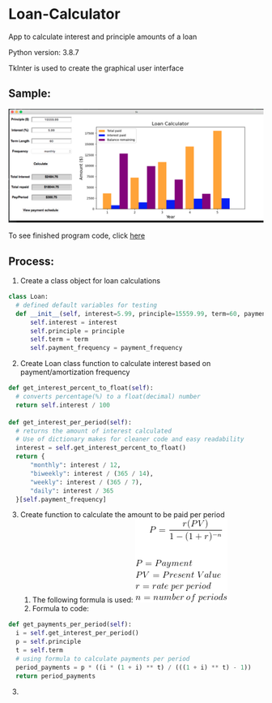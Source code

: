 # Loan-Calculator

 App to calculate interest and principle amounts of a loan
 
 Python version: 3.8.7

 TkInter is used to create the graphical user interface
 
  ## Sample:
  
  ![alt text](https://github.com/RasbeeTech/Loan-Calculator/blob/main/sample_image.jpeg)
  
  To see finished program code, click [here](https://github.com/RasbeeTech/Loan-Calculator/blob/main/loan_calculator.py)
  
  ## Process:
  1. Create a class object for loan calculations
  ```python
  class Loan:
  	# defined default variables for testing
    def __init__(self, interest=5.99, principle=15559.99, term=60, payment_frequency="monthly"):
        self.interest = interest
        self.principle = principle
        self.term = term
        self.payment_frequency = payment_frequency
  ```
  2. Create Loan class function to calculate interest based on payment/amortization frequency
  ```python
  def get_interest_percent_to_float(self):
  	# converts percentage(%) to a float(decimal) number 
  	return self.interest / 100
  
  def get_interest_per_period(self):
  	# returns the amount of interest calculated
  	# Use of dictionary makes for cleaner code and easy readability
    interest = self.get_interest_percent_to_float()
    return {
        "monthly": interest / 12,
        "biweekly": interest / (365 / 14),
        "weekly": interest / (365 / 7),
        "daily": interest / 365
    }[self.payment_frequency]
  ```
  3. Create function to calculate the amount to be paid per period
  		1. The following formula is used:
  		![alt text](https://github.com/RasbeeTech/Loan-Calculator/blob/main/loan_payment_formula.jpeg)
  		2.  Formula to code:
  ```python
  def get_payments_per_period(self):
	i = self.get_interest_per_period()
    p = self.principle
    t = self.term
    # using formula to calculate payments per period
    period_payments = p * ((i * (1 + i) ** t) / (((1 + i) ** t) - 1))
    return period_payments
  ```
  3.
  ```python
  
  ```
